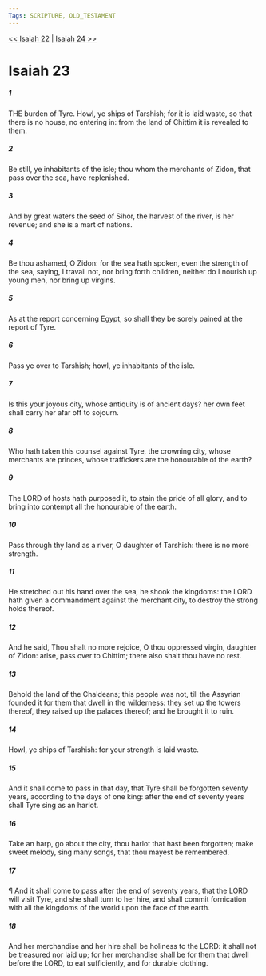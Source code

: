 ```yaml
---
Tags: SCRIPTURE, OLD_TESTAMENT
---
```


[<< Isaiah 22](OLD_TESTAMENT/23_Isaiah/Isaiah_22.md) | [Isaiah 24 >>](OLD_TESTAMENT/23_Isaiah/Isaiah_24.md)

# Isaiah 23

##### 1

THE burden of Tyre. Howl, ye ships of Tarshish; for it is laid waste, so that there is no house, no entering in: from the land of Chittim it is revealed to them.

##### 2

Be still, ye inhabitants of the isle; thou whom the merchants of Zidon, that pass over the sea, have replenished.

##### 3

And by great waters the seed of Sihor, the harvest of the river, is her revenue; and she is a mart of nations.

##### 4

Be thou ashamed, O Zidon: for the sea hath spoken, even the strength of the sea, saying, I travail not, nor bring forth children, neither do I nourish up young men, nor bring up virgins.

##### 5

As at the report concerning Egypt, so shall they be sorely pained at the report of Tyre.

##### 6

Pass ye over to Tarshish; howl, ye inhabitants of the isle.

##### 7

Is this your joyous city, whose antiquity is of ancient days? her own feet shall carry her afar off to sojourn.

##### 8

Who hath taken this counsel against Tyre, the crowning city, whose merchants are princes, whose traffickers are the honourable of the earth?

##### 9

The LORD of hosts hath purposed it, to stain the pride of all glory, and to bring into contempt all the honourable of the earth.

##### 10

Pass through thy land as a river, O daughter of Tarshish: there is no more strength.

##### 11

He stretched out his hand over the sea, he shook the kingdoms: the LORD hath given a commandment against the merchant city, to destroy the strong holds thereof.

##### 12

And he said, Thou shalt no more rejoice, O thou oppressed virgin, daughter of Zidon: arise, pass over to Chittim; there also shalt thou have no rest.

##### 13

Behold the land of the Chaldeans; this people was not, till the Assyrian founded it for them that dwell in the wilderness: they set up the towers thereof, they raised up the palaces thereof; and he brought it to ruin.

##### 14

Howl, ye ships of Tarshish: for your strength is laid waste.

##### 15

And it shall come to pass in that day, that Tyre shall be forgotten seventy years, according to the days of one king: after the end of seventy years shall Tyre sing as an harlot.

##### 16

Take an harp, go about the city, thou harlot that hast been forgotten; make sweet melody, sing many songs, that thou mayest be remembered.

##### 17

¶ And it shall come to pass after the end of seventy years, that the LORD will visit Tyre, and she shall turn to her hire, and shall commit fornication with all the kingdoms of the world upon the face of the earth.

##### 18

And her merchandise and her hire shall be holiness to the LORD: it shall not be treasured nor laid up; for her merchandise shall be for them that dwell before the LORD, to eat sufficiently, and for durable clothing.
